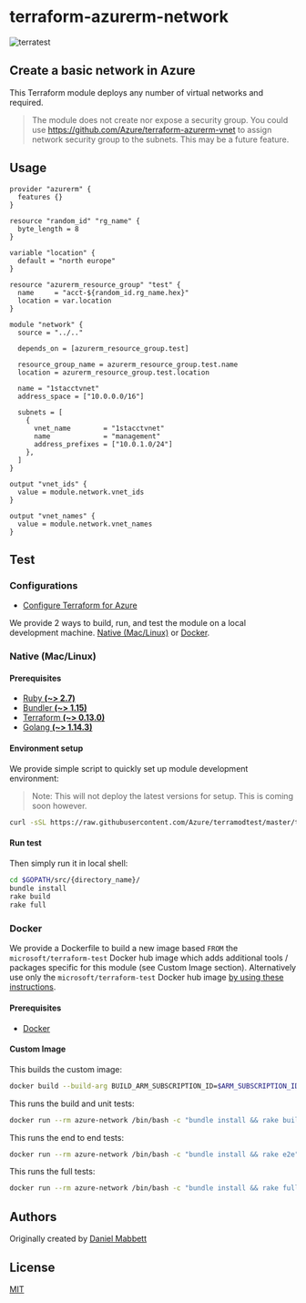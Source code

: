 # terraform-azurerm-network

![terratest](https://github.com/DanielMabbett/terraform-azurerm-network/workflows/terratest/badge.svg)

## Create a basic network in Azure

This Terraform module deploys any number of virtual networks and required.

> The module does not create nor expose a security group. You could use <https://github.com/Azure/terraform-azurerm-vnet> to assign network security group to the subnets. This may be a future feature.

## Usage

```hcl
provider "azurerm" {
  features {}
}

resource "random_id" "rg_name" {
  byte_length = 8
}

variable "location" {
  default = "north europe"
}

resource "azurerm_resource_group" "test" {
  name     = "acct-${random_id.rg_name.hex}"
  location = var.location
}

module "network" {
  source = "../.."

  depends_on = [azurerm_resource_group.test]

  resource_group_name = azurerm_resource_group.test.name
  location = azurerm_resource_group.test.location

  name = "1stacctvnet"
  address_space = ["10.0.0.0/16"]

  subnets = [
    {
      vnet_name        = "1stacctvnet"
      name             = "management"
      address_prefixes = ["10.0.1.0/24"]
    },
  ]
}

output "vnet_ids" {
  value = module.network.vnet_ids
}

output "vnet_names" {
  value = module.network.vnet_names
}
```

## Test

### Configurations

- [Configure Terraform for Azure](https://docs.microsoft.com/en-us/azure/virtual-machines/linux/terraform-install-configure)

We provide 2 ways to build, run, and test the module on a local development machine.  [Native (Mac/Linux)](#native-maclinux) or [Docker](#docker).

### Native (Mac/Linux)

#### Prerequisites

- [Ruby **(~> 2.7)**](https://www.ruby-lang.org/en/downloads/)
- [Bundler **(~> 1.15)**](https://bundler.io/)
- [Terraform **(~> 0.13.0)**](https://www.terraform.io/downloads.html)
- [Golang **(~> 1.14.3)**](https://golang.org/dl/)

#### Environment setup

We provide simple script to quickly set up module development environment:

> Note: This will not deploy the latest versions for setup. This is coming soon however.

```sh
curl -sSL https://raw.githubusercontent.com/Azure/terramodtest/master/tool/env_setup.sh | sudo bash
```

#### Run test

Then simply run it in local shell:

```sh
cd $GOPATH/src/{directory_name}/
bundle install
rake build
rake full
```

### Docker

We provide a Dockerfile to build a new image based `FROM` the `microsoft/terraform-test` Docker hub image which adds additional tools / packages specific for this module (see Custom Image section).  Alternatively use only the `microsoft/terraform-test` Docker hub image [by using these instructions](https://github.com/Azure/terraform-test).

#### Prerequisites

- [Docker](https://www.docker.com/community-edition#/download)

#### Custom Image

This builds the custom image:

```sh
docker build --build-arg BUILD_ARM_SUBSCRIPTION_ID=$ARM_SUBSCRIPTION_ID --build-arg BUILD_ARM_CLIENT_ID=$ARM_CLIENT_ID --build-arg BUILD_ARM_CLIENT_SECRET=$ARM_CLIENT_SECRET --build-arg BUILD_ARM_TENANT_ID=$ARM_TENANT_ID -t azure-network .
```

This runs the build and unit tests:

```sh
docker run --rm azure-network /bin/bash -c "bundle install && rake build"
```

This runs the end to end tests:

```sh
docker run --rm azure-network /bin/bash -c "bundle install && rake e2e"
```

This runs the full tests:

```sh
docker run --rm azure-network /bin/bash -c "bundle install && rake full"
```

## Authors

Originally created by [Daniel Mabbett](http://github.com/danielmabbett)

## License

[MIT](LICENSE)
